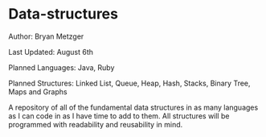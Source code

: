 # Data-structures
Author: Bryan Metzger

Last Updated: August 6th

Planned Languages: Java, Ruby

Planned Structures: Linked List, Queue, Heap, Hash, Stacks, Binary Tree, Maps and Graphs

A repository of all of the fundamental data structures in as many languages as I can code in as I have time to add to them.  All structures will be programmed with readability and reusability in mind.  

